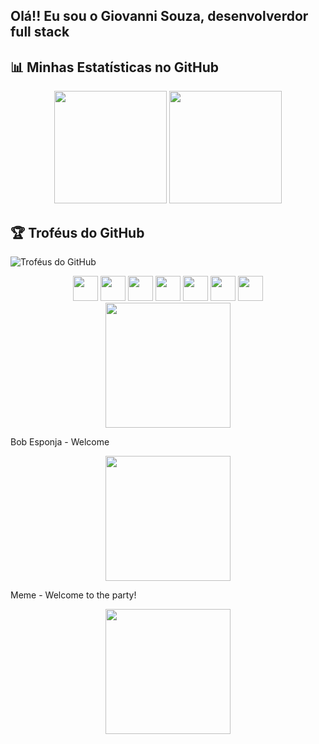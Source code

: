 ## Olá!! Eu sou o Giovanni Souza, desenvolverdor full stack

## 📊 Minhas Estatísticas no GitHub

<div align="center">
  <img height="180em" src="https://github-readme-stats.vercel.app/api?username=GiovanniDSouza&show_icons=true&theme=dracula"/>
  <img height="180em" src="https://github-readme-stats.vercel.app/api/top-langs/?username=GiovanniDSouza&layout=compact&theme=dracula"/>
</div>

## 🏆 Troféus do GitHub

![Troféus do GitHub](https://github-profile-trophy.vercel.app/?username=GiovanniDSouza&theme=radical)

<div align="center">
  <img src="https://cdn.jsdelivr.net/gh/devicons/devicon/icons/javascript/javascript-original.svg" width="40" height="40"/>
  <img src="https://cdn.jsdelivr.net/gh/devicons/devicon/icons/python/python-original.svg" width="40" height="40"/>
  <img src="https://cdn.jsdelivr.net/gh/devicons/devicon/icons/java/java-original.svg" width="40" height="40"/>
  <img src="https://cdn.jsdelivr.net/gh/devicons/devicon/icons/react/react-original.svg" width="40" height="40"/>
  <img src="https://cdn.jsdelivr.net/gh/devicons/devicon/icons/html5/html5-original.svg" width="40" height="40"/>
  <img src="https://cdn.jsdelivr.net/gh/devicons/devicon/icons/css3/css3-original.svg" width="40" height="40"/>
  <img src="https://cdn.jsdelivr.net/gh/devicons/devicon/icons/bootstrap/bootstrap-original.svg" width="40" height="40"/>
</div>

<div align="center">
  <img src="https://media.giphy.com/media/13HgwGsXF0aiGY/giphy.gif" width="200px">
</div>

Bob Esponja - Welcome
<div align="center"> <img src="https://media.giphy.com/media/v1.Y2lkPTc5MGI3NjExdTYxam4yem84M3UybzJ0cmU3aDVrdnFlbm8yOTcxaXhnY2VmcWdkdyZlcD12MV9naWZzX3NlYXJjaCZjdD1n/12wteMT3HDyRBu/giphy.gif" width="200px"> </div>

Meme - Welcome to the party!
<div align="center"> <img src="https://media.giphy.com/media/v1.Y2lkPTc5MGI3NjExdzQ1dmJkcnBwaTg3aGNmOXBvZnFoZnE3dDJjbGk3b2g5anY0cGpyNCZlcD12MV9naWZzX3NlYXJjaCZjdD1n/l0MYRzcWP9c6JWrte/giphy.gif" width="200px"> </div>
